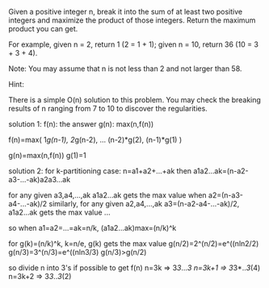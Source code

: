 Given a positive integer n, break it into the sum of at least two positive integers and maximize the product of those integers. Return the maximum product you can get.

For example, given n = 2, return 1 (2 = 1 + 1); given n = 10, return 36 (10 = 3 + 3 + 4).

Note: You may assume that n is not less than 2 and not larger than 58.

Hint:

There is a simple O(n) solution to this problem.
You may check the breaking results of n ranging from 7 to 10 to discover the regularities.

solution 1:
f(n): the answer
g(n): max(n,f(n))

f(n)=max(
1*g(n-1),
2*g(n-2),
...
(n-2)*g(2),
(n-1)*g(1)
)

g(n)=max(n,f(n))
g(1)=1


solution 2:
for k-partitioning case:
n=a1+a2+...+ak
then
a1a2...ak=(n-a2-a3-...-ak)a2a3...ak

for any given a3,a4,...,ak
a1a2...ak gets the max value when a2=(n-a3-a4-...-ak)/2
similarly,
for any given a2,a4,...,ak
a3=(n-a2-a4-...-ak)/2, a1a2...ak gets the max value
...

so when a1=a2=...=ak=n/k, (a1a2...ak)max=(n/k)^k

for g(k)=(n/k)^k, k=n/e, g(k) gets the max value
g(n/2)=2^(n/2)=e^((nln2/2)
g(n/3)=3^(n/3)=e^((nln3/3)
g(n/3)>g(n/2)

so divide n into 3's if possible to get f(n)
n=3k => 3*3*...*3
n=3k+1 => 3*3*..*3*(4)
n=3k+2 => 3*3*..*3*(2)